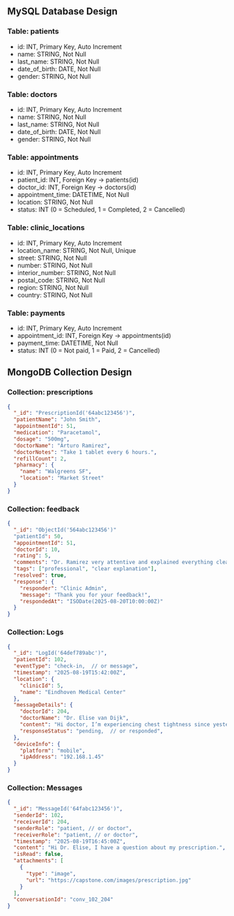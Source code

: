 ## MySQL Database Design
### Table: patients
  - id: INT, Primary Key, Auto Increment
  - name: STRING, Not Null
  - last_name: STRING, Not Null
  - date_of_birth: DATE, Not Null
  - gender: STRING, Not Null
### Table: doctors
  - id: INT, Primary Key, Auto Increment
  - name: STRING, Not Null
  - last_name: STRING, Not Null
  - date_of_birth: DATE, Not Null
  - gender: STRING, Not Null
### Table: appointments
  - id: INT, Primary Key, Auto Increment
  - patient_id: INT, Foreign Key -> patients(id)
  - doctor_id: INT, Foreign Key -> doctors(id)
  - appointment_time: DATETIME, Not Null
  - location: STRING, Not Null
  - status: INT (0 = Scheduled, 1 = Completed, 2 = Cancelled)
### Table: clinic_locations
  - id: INT, Primary Key, Auto Increment
  - location_name: STRING, Not Null, Unique
  - street: STRING, Not Null
  - number: STRING, Not Null
  - interior_number: STRING, Not Null
  - postal_code: STRING, Not Null
  - region: STRING, Not Null
  - country: STRING, Not Null
### Table: payments
  - id: INT, Primary Key, Auto Increment
  - appointment_id: INT, Foreign Key -> appointments(id)
  - payment_time: DATETIME, Not Null
  - status: INT (0 = Not paid, 1 = Paid, 2 = Cancelled)
## MongoDB Collection Design
### Collection: prescriptions
```json
{
  "_id": "PrescriptionId('64abc123456')",
  "patientName": "John Smith",
  "appointmentId": 51,
  "medication": "Paracetamol",
  "dosage": "500mg",
  "doctorName": "Arturo Ramirez",
  "doctorNotes": "Take 1 tablet every 6 hours.",
  "refillCount": 2,
  "pharmacy": {
    "name": "Walgreens SF",
    "location": "Market Street"
  }
}
```
### Collection: feedback
```json
{
  "_id": "ObjectId('564abc123456')"
  "patientId": 50,
  "appointmentId": 51,
  "doctorId": 10,
  "rating": 5,
  "comments": "Dr. Ramirez very attentive and explained everything clear",
  "tags": ["professional", "clear explanation"],
  "resolved": true,
  "response": {
    "responder": "Clinic Admin",
    "message": "Thank you for your feedback!",
    "respondedAt": "ISODate(2025-08-20T10:00:00Z)"
  }
}
```
### Collection: Logs
```json
{
  "_id": "LogId('64def789abc')",
  "patientId": 102,
  "eventType": "check-in,  // or message",
  "timestamp": "2025-08-19T15:42:00Z",
  "location": {
    "clinicId": 5,
    "name": "Eindhoven Medical Center"
  },
  "messageDetails": {
    "doctorId": 204,
    "doctorName": "Dr. Elise van Dijk",
    "content": "Hi doctor, I’m experiencing chest tightness since yesterday.",
    "responseStatus": "pending,  // or responded",
  },
  "deviceInfo": {
    "platform": "mobile",
    "ipAddress": "192.168.1.45"
  }
}
```
### Collection: Messages
```json
{
  "_id": "MessageId('64fabc123456')",
  "senderId": 102,
  "receiverId": 204,
  "senderRole": "patient, // or doctor",
  "receiverRole": "patient, // or doctor",
  "timestamp": "2025-08-19T16:45:00Z",
  "content": "Hi Dr. Elise, I have a question about my prescription.",
  "isRead": false,
  "attachments": [
    {
      "type": "image",
      "url": "https://capstone.com/images/prescription.jpg"
    }
  ],
  "conversationId": "conv_102_204"
}
```


